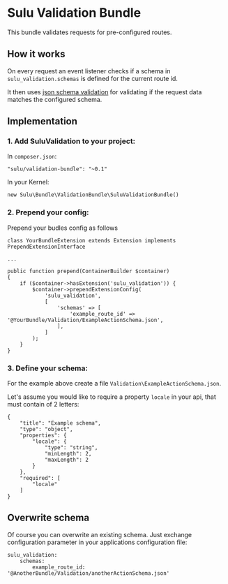 # Sulu Validation Bundle

This bundle validates requests for pre-configured routes.
 
## How it works
 
On every request an event listener checks if a schema in 
`sulu_validation.schemas` is defined for the current route id.
 
It then uses [json schema validation](http://json-schema.org/) for
validating if the request data matches the configured schema.
 
## Implementation

### 1. Add SuluValidation to your project:

In `composer.json`:

```
"sulu/validation-bundle": "~0.1"
```

In your Kernel:

```
new Sulu\Bundle\ValidationBundle\SuluValidationBundle()
```

### 2. Prepend your config:

Prepend your budles config as follows 

```
class YourBundleExtension extends Extension implements PrependExtensionInterface

...

public function prepend(ContainerBuilder $container)
{
    if ($container->hasExtension('sulu_validation')) {
        $container->prependExtensionConfig(
            'sulu_validation',
            [
                'schemas' => [
                    'example_route_id' => '@YourBundle/Validation/ExampleActionSchema.json',
                ],
            ]
        );
    }
}

```

### 3. Define your schema:

For the example above create a file `Validation\ExampleActionSchema.json`.

Let's assume you would like to require a property `locale` in your api,
that must contain of 2 letters:

```
{
    "title": "Example schema",
    "type": "object",
    "properties": {
        "locale": {
            "type": "string",
            "minLength": 2,
            "maxLength": 2
        }
    },
    "required": [
        "locale"
    ]
}
```

## Overwrite schema

Of course you can overwrite an existing schema. Just exchange
configuration parameter in your applications configuration file:

```
sulu_validation:
    schemas:
        example_route_id: '@AnotherBundle/Validation/anotherActionSchema.json'
```






